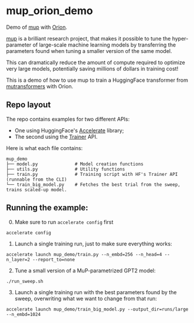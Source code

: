 # mup_orion_demo

Demo of [mup](https://www.github.com/microsoft/mup) with [Orion](https://www.github.com/epistimio/orion).

[mup](https://www.github.com/microsoft/mup) is a brilliant research project, that makes it possible to tune the hyper-parameter of large-scale machine learning models by transferring the parameters found when tuning a smaller version of the same model.

This can dramatically reduce the amount of compute required to optimize very large models, potentially saving millions of dollars in training cost!

This is a demo of how to use mup to train a HuggingFace transformer from [mutransformers](https://www.github.com/microsoft/mutransformers) with Orion.

## Repo layout

The repo contains examples for two different APIs:

- One using HuggingFace's [Accelerate](https://huggingface.co/docs/accelerate/main/en/index) library;
- The second using the [Trainer](https://huggingface.co/docs/transformers/main_classes/trainer) API.

Here is what each file contains:

```console
mup_demo
├── model.py              # Model creation functions
├── utils.py              # Utility functions
├── train.py              # Training script with HF's Trainer API  (runnable from the CLI)
└── train_big_model.py    # Fetches the best trial from the sweep, trains scaled-up model.
```

## Running the example:

0. Make sure to run `accelerate config` first
```console
accelerate config
```

1. Launch a single training run, just to make sure everything works:

```console
accelerate launch mup_demo/train.py --n_embd=256 --n_head=4 --n_layer=2 --report_to=none
```


2. Tune a small version of a MuP-parametrized GPT2 model:

```console
./run_sweep.sh
```

3.  Launch a single training run with the best parameters found by the sweep, overwriting what we
    want to change from that run:

```console
accelerate launch mup_demo/train_big_model.py --output_dir=runs/large --n_embd=1024
```
